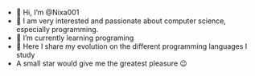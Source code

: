 - 👋 Hi, I’m @Nixa001
- 👀 I am very interested and passionate about computer science, especially programming. 
- 🌱 I’m currently learning programing
- 💞️ Here I share my evolution on the different programming languages I study
-    A small star would give me the greatest pleasure 😉

<!---
Nixa001/Nixa001 is a ✨ special ✨ repository because its `README.md` (this file) appears on your GitHub profile.
You can click the Preview link to take a look at your changes.
--->

